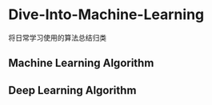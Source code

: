 # Dive-Into-Machine-Learning
将日常学习使用的算法总结归类

## Machine Learning Algorithm



## Deep Learning Algorithm